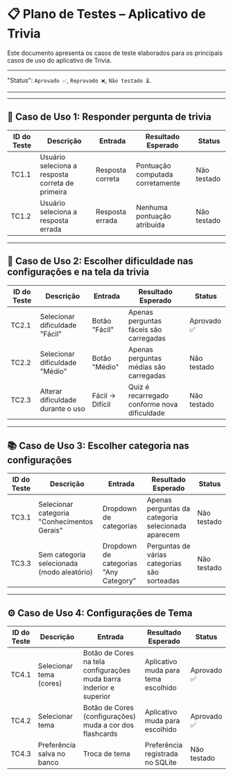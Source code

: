 # 📋 Plano de Testes – Aplicativo de Trivia

Este documento apresenta os casos de teste elaborados para os principais casos de uso do aplicativo de Trivia.

---

"Status": `Aprovado ✅`, `Reprovado ❌`, `Não testado ⏳`.

---

---

## 🎯 Caso de Uso 1: Responder pergunta de trivia

| ID do Teste | Descrição | Entrada | Resultado Esperado | Status |
|-------------|-----------|---------|---------------------|--------|
| TC1.1 | Usuário seleciona a resposta correta de primeira | Resposta correta | Pontuação computada corretamente | Não testado |
| TC1.2 | Usuário seleciona a resposta errada | Resposta errada | Nenhuma pontuação atribuída | Não testado |

---

## 🧠 Caso de Uso 2: Escolher dificuldade nas configurações e na tela da trivia

| ID do Teste | Descrição | Entrada | Resultado Esperado | Status |
|-------------|-----------|---------|---------------------|--------|
| TC2.1 | Selecionar dificuldade "Fácil" | Botão "Fácil" | Apenas perguntas fáceis são carregadas | Aprovado ✅ |
| TC2.2 | Selecionar dificuldade "Médio" | Botão "Médio" | Apenas perguntas médias são carregadas | Não testado |
| TC2.3 | Alterar dificuldade durante o uso | Fácil → Difícil | Quiz é recarregado conforme nova dificuldade | Não testado |

---

## 📚 Caso de Uso 3: Escolher categoria nas configurações

| ID do Teste | Descrição | Entrada | Resultado Esperado | Status |
|-------------|-----------|---------|---------------------|--------|
| TC3.1 | Selecionar categoria "Conhecimentos Gerais" | Dropdown de categorias | Apenas perguntas da categoria selecionada aparecem | Não testado |
| TC3.3 | Sem categoria selecionada (modo aleatório) | Dropdown de categorias "Any Category" | Perguntas de várias categorias são sorteadas | Não testado |

---

## ⚙️ Caso de Uso 4: Configurações de Tema

| ID do Teste | Descrição | Entrada | Resultado Esperado | Status |
|-------------|-----------|---------|---------------------|--------|
| TC4.1 | Selecionar tema (cores) | Botão de Cores na tela configurações muda barra inderior e superior | Aplicativo muda para tema  escolhido | Aprovado ✅ |
| TC4.2 | Selecionar tema  | Botão de Cores (configurações) muda a cor dos flashcards | Aplicativo muda para escolhido | Aprovado ✅ |
| TC4.3 | Preferência salva no banco | Troca de tema | Preferência registrada no SQLite | Não testado |


